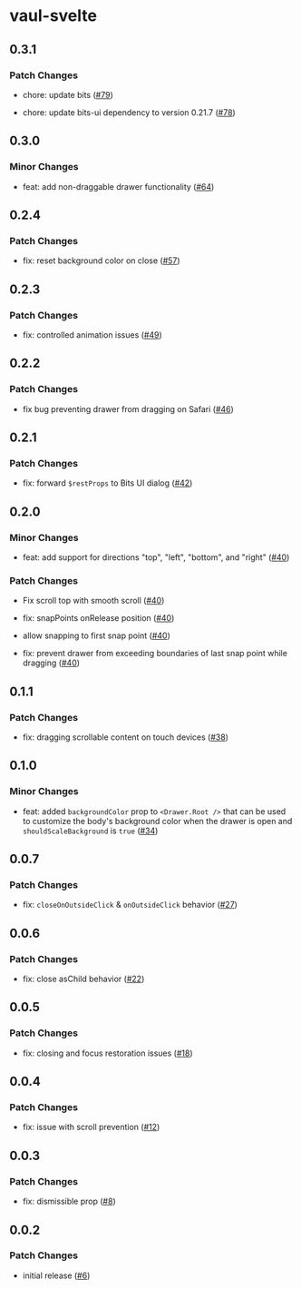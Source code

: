 # vaul-svelte

## 0.3.1

### Patch Changes

- chore: update bits ([#79](https://github.com/huntabyte/vaul-svelte/pull/79))

- chore: update bits-ui dependency to version 0.21.7 ([#78](https://github.com/huntabyte/vaul-svelte/pull/78))

## 0.3.0

### Minor Changes

- feat: add non-draggable drawer functionality ([#64](https://github.com/huntabyte/vaul-svelte/pull/64))

## 0.2.4

### Patch Changes

- fix: reset background color on close ([#57](https://github.com/huntabyte/vaul-svelte/pull/57))

## 0.2.3

### Patch Changes

- fix: controlled animation issues ([#49](https://github.com/huntabyte/vaul-svelte/pull/49))

## 0.2.2

### Patch Changes

- fix bug preventing drawer from dragging on Safari ([#46](https://github.com/huntabyte/vaul-svelte/pull/46))

## 0.2.1

### Patch Changes

- fix: forward `$restProps` to Bits UI dialog ([#42](https://github.com/huntabyte/vaul-svelte/pull/42))

## 0.2.0

### Minor Changes

- feat: add support for directions "top", "left", "bottom", and "right" ([#40](https://github.com/huntabyte/vaul-svelte/pull/40))

### Patch Changes

- Fix scroll top with smooth scroll ([#40](https://github.com/huntabyte/vaul-svelte/pull/40))

- fix: snapPoints onRelease position ([#40](https://github.com/huntabyte/vaul-svelte/pull/40))

- allow snapping to first snap point ([#40](https://github.com/huntabyte/vaul-svelte/pull/40))

- fix: prevent drawer from exceeding boundaries of last snap point while dragging ([#40](https://github.com/huntabyte/vaul-svelte/pull/40))

## 0.1.1

### Patch Changes

- fix: dragging scrollable content on touch devices ([#38](https://github.com/huntabyte/vaul-svelte/pull/38))

## 0.1.0

### Minor Changes

- feat: added `backgroundColor` prop to `<Drawer.Root />` that can be used to customize the body's background color when the drawer is open and `shouldScaleBackground` is `true` ([#34](https://github.com/huntabyte/vaul-svelte/pull/34))

## 0.0.7

### Patch Changes

- fix: `closeOnOutsideClick` & `onOutsideClick` behavior ([#27](https://github.com/huntabyte/vaul-svelte/pull/27))

## 0.0.6

### Patch Changes

- fix: close asChild behavior ([#22](https://github.com/huntabyte/vaul-svelte/pull/22))

## 0.0.5

### Patch Changes

- fix: closing and focus restoration issues ([#18](https://github.com/huntabyte/vaul-svelte/pull/18))

## 0.0.4

### Patch Changes

- fix: issue with scroll prevention ([#12](https://github.com/huntabyte/vaul-svelte/pull/12))

## 0.0.3

### Patch Changes

- fix: dismissible prop ([#8](https://github.com/huntabyte/vaul-svelte/pull/8))

## 0.0.2

### Patch Changes

- initial release ([#6](https://github.com/huntabyte/vaul-svelte/pull/6))
